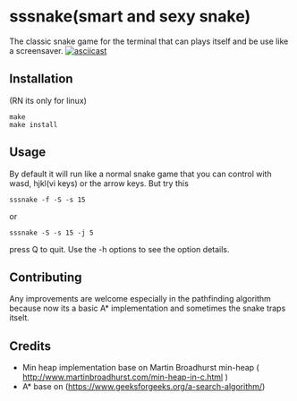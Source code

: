 # sssnake(smart and sexy snake)
The classic snake game for the terminal that can plays itself and be use like a screensaver.
[![asciicast](https://asciinema.org/a/477685.svg)](https://asciinema.org/a/477685)
## Installation

(RN its only for linux) 

```
make
make install
```

## Usage

By default it will run like a normal snake game that you can control with wasd, hjkl(vi keys) or the arrow keys.
But try this

```
sssnake -f -S -s 15
```
or
``` 
sssnake -S -s 15 -j 5
```
press Q to quit. 
Use the -h options to see the option details.

## Contributing

Any improvements are welcome especially in the pathfinding algorithm because now its a basic A\* implementation and sometimes the snake traps itselt.

## Credits

- Min heap implementation base on Martin Broadhurst min-heap ( http://www.martinbroadhurst.com/min-heap-in-c.html ) 
- A\* base on (https://www.geeksforgeeks.org/a-search-algorithm/) 
